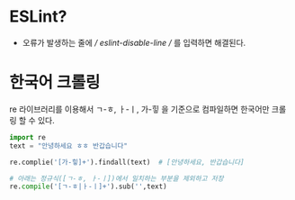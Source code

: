 # ESLint?

- 오류가 발생하는 줄에 **/* eslint-disable-line */** 를 입력하면 해결된다.

# 한국어 크롤링

re 라이브러리를 이용해서 ㄱ-ㅎ, ㅏ-ㅣ, 가-힣 을 기준으로 컴파일하면 한국어만 크롤링 할 수 있다.

```python
import re
text = "안녕하세요 ㅎㅎ 반갑습니다"

re.complie('[가-힣]+').findall(text)  # [안녕하세요, 반갑습니다]

# 아래는 정규식([ㄱ-ㅎ, ㅏ-ㅣ])에서 일치하는 부분을 제외하고 저장
re.compile('[ㄱ-ㅎ|ㅏ-ㅣ]+').sub('',text)
```